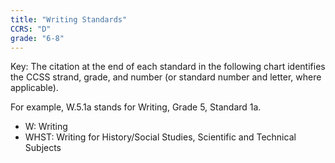 ```yaml
---
title: "Writing Standards"
CCRS: "D"
grade: "6-8"
---
```

Key: The citation at the end of each standard in the following chart identifies the CCSS strand, grade, and number (or standard number and letter, where applicable).

For example, W.5.1a stands for Writing, Grade 5, Standard 1a.

 * W: Writing
 * WHST: Writing for History/Social Studies, Scientific and Technical Subjects
